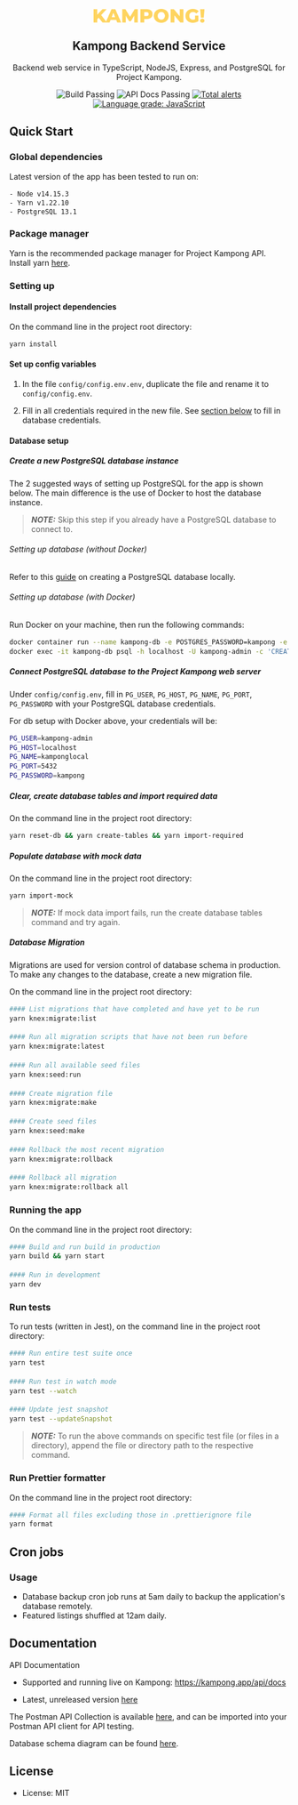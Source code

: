 <p align="center">
 <img width="200px" src="public/assets/images/logo.png" align="center" alt="Kampong" />
 <h2 align="center">Kampong Backend Service</h2>
 <p align="center">Backend web service in TypeScript, NodeJS, Express, and PostgreSQL for Project Kampong.</p>
</p>
    <p align="center">
        <img alt="Build Passing" src="https://github.com/Project-Kampong/kampong-backend/workflows/Build/badge.svg" />
        <img alt="API Docs Passing" src="https://github.com/Project-Kampong/kampong-backend/workflows/API%20Docs/badge.svg" />
        <a href="https://lgtm.com/projects/g/Project-Kampong/kampong-backend/alerts/"><img alt="Total alerts" src="https://img.shields.io/lgtm/alerts/g/Project-Kampong/kampong-backend.svg?logo=lgtm&logoWidth=18"/></a>
        <a href="https://lgtm.com/projects/g/Project-Kampong/kampong-backend/context:javascript"><img alt="Language grade: JavaScript" src="https://img.shields.io/lgtm/grade/javascript/g/Project-Kampong/kampong-backend.svg?logo=lgtm&logoWidth=18"/></a>
</p>

## Quick Start

### Global dependencies

Latest version of the app has been tested to run on:

```
- Node v14.15.3
- Yarn v1.22.10
- PostgreSQL 13.1
```

### Package manager

Yarn is the recommended package manager for Project Kampong API. Install yarn [here](https://classic.yarnpkg.com/en/docs/install/).

### Setting up

#### Install project dependencies

On the command line in the project root directory:

```bash
yarn install
```

#### Set up config variables

1. In the file `config/config.env.env`, duplicate the file and rename it to `config/config.env`.

2. Fill in all credentials required in the new file. See [section below](#database-setup) to fill in database credentials.

#### Database setup

##### Create a new PostgreSQL database instance

The 2 suggested ways of setting up PostgreSQL for the app is shown below. The main difference is the use of Docker to host the database instance.

> **_NOTE:_** Skip this step if you already have a PostgreSQL database to connect to.

###### Setting up database (without Docker)

Refer to this [guide](https://www.postgresql.org/docs/current/tutorial-start.html) on creating a PostgreSQL database locally.

###### Setting up database (with Docker)

Run Docker on your machine, then run the following commands:

```bash
docker container run --name kampong-db -e POSTGRES_PASSWORD=kampong -e POSTGRES_USER=kampong-admin -p 5432:5432 -d postgres
docker exec -it kampong-db psql -h localhost -U kampong-admin -c 'CREATE DATABASE kamponglocal;'
```

##### Connect PostgreSQL database to the Project Kampong web server

Under `config/config.env`, fill in `PG_USER`, `PG_HOST`, `PG_NAME`, `PG_PORT`, `PG_PASSWORD` with your PostgreSQL database credentials.

For db setup with Docker above, your credentials will be:

```bash
PG_USER=kampong-admin
PG_HOST=localhost
PG_NAME=kamponglocal
PG_PORT=5432
PG_PASSWORD=kampong
```

##### Clear, create database tables and import required data

On the command line in the project root directory:

```bash
yarn reset-db && yarn create-tables && yarn import-required
```

##### Populate database with mock data

On the command line in the project root directory:

```bash
yarn import-mock
```

> **_NOTE:_** If mock data import fails, run the create database tables command and try again.

##### Database Migration

Migrations are used for version control of database schema in production. To make any changes to the database, create a new migration file.

On the command line in the project root directory:

```bash
#### List migrations that have completed and have yet to be run
yarn knex:migrate:list

#### Run all migration scripts that have not been run before
yarn knex:migrate:latest

#### Run all available seed files
yarn knex:seed:run

#### Create migration file
yarn knex:migrate:make

#### Create seed files
yarn knex:seed:make

#### Rollback the most recent migration
yarn knex:migrate:rollback

#### Rollback all migration
yarn knex:migrate:rollback all
```

### Running the app

On the command line in the project root directory:

```bash
#### Build and run build in production
yarn build && yarn start

#### Run in development
yarn dev
```

### Run tests

To run tests (written in Jest), on the command line in the project root directory:

```bash
#### Run entire test suite once
yarn test

#### Run test in watch mode
yarn test --watch

#### Update jest snapshot
yarn test --updateSnapshot
```

> **_NOTE:_** To run the above commands on specific test file (or files in a directory), append the file or directory path to the respective command.

### Run Prettier formatter

On the command line in the project root directory:

```bash
#### Format all files excluding those in .prettierignore file
yarn format
```

## Cron jobs

### Usage

-   Database backup cron job runs at 5am daily to backup the application's database remotely.
-   Featured listings shuffled at 12am daily.

## Documentation

API Documentation

-   Supported and running live on Kampong: https://kampong.app/api/docs

-   Latest, unreleased version [here](https://github.com/Project-Kampong/kampong-backend/blob/master/public/api-docs/index.md)

The Postman API Collection is available [here](https://github.com/Project-Kampong/kampong-backend/blob/master/public/api-docs/kampong-api.json), and can be imported into your Postman API client for API testing.

Database schema diagram can be found [here](https://github.com/Project-Kampong/kampong-backend/blob/master/public/kampong-er-diagram.png).

## License

-   License: MIT
